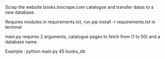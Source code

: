 Scrap the website books.toscrape.com catalogue and transfer datas to a new database.

Requires modules in requirements.txt, run pip install -r requirements.txt in terminal

main.py requires 2 arguments, catalogue pages to fetch from (1 to 50) and a database name.

Example : python main.py 45 books_db